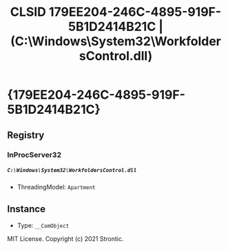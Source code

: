 ﻿---
title: "CLSID 179EE204-246C-4895-919F-5B1D2414B21C | (C:\\Windows\\System32\\WorkfoldersControl.dll)"
excerpt: What is COM-Object CLSID 179EE204-246C-4895-919F-5B1D2414B21C?
---

# {179EE204-246C-4895-919F-5B1D2414B21C}


## Registry


### InProcServer32

##### `C:\Windows\System32\WorkfoldersControl.dll`
* ThreadingModel: `Apartment`

## Instance

* Type: `__ComObject`

MIT License. Copyright (c) 2021 Strontic.


